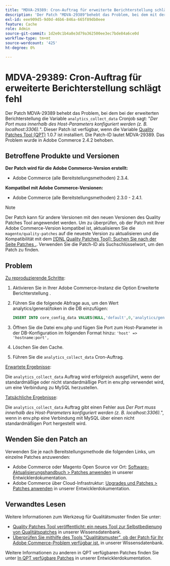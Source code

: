 ```yaml
---
title: "MDVA-29389: Cron-Auftrag für erweiterte Berichterstellung schlägt fehl"
description: 'Der Patch "MDVA-29389"behebt das Problem, bei dem mit der erweiterten Berichterstellung der Cronjob "analytics_collect_data"Folgendes besagt: "Port muss innerhalb des Hostparameters konfiguriert werden (wie localhost:3306)*". Dieser Patch ist verfügbar, wenn das [Quality Patches Tool (QPT)](/help/announcements/adobe-commerce-announcements/magento-quality-patches-released-new-tool-to-self-serve-quality-patches.md) 1.0.7 installiert ist. Die Patch-ID lautet MDVA-29389. Das Problem wurde in Adobe Commerce 2.4.2 behoben."'
exl-id: eee909d5-9d0d-46b6-846a-665f89db0eee
feature: Cache
role: Admin
source-git-commit: 1d2e0c1b4a8e3d79a362500ee3ec7bde84a6ce0d
workflow-type: tm+mt
source-wordcount: '425'
ht-degree: 0%

---
```


# MDVA-29389: Cron-Auftrag für erweiterte Berichterstellung schlägt fehl

Der Patch MDVA-29389 behebt das Problem, bei dem bei der erweiterten Berichterstellung die Variable `analytics_collect_data` Cronjob sagt: &quot;*Der Port muss innerhalb des Host-Parameters konfiguriert werden (z. B. localhost:3306).*&quot;. Dieser Patch ist verfügbar, wenn die Variable [Quality Patches Tool (QPT)](/help/announcements/adobe-commerce-announcements/magento-quality-patches-released-new-tool-to-self-serve-quality-patches.md) 1.0.7 ist installiert. Die Patch-ID lautet MDVA-29389. Das Problem wurde in Adobe Commerce 2.4.2 behoben.

## Betroffene Produkte und Versionen

**Der Patch wird für die Adobe Commerce-Version erstellt:**

* Adobe Commerce (alle Bereitstellungsmethoden) 2.3.4.

**Kompatibel mit Adobe Commerce-Versionen:**

* Adobe Commerce (alle Bereitstellungsmethoden) 2.3.0 - 2.4.1.

>[!NOTE]
>
>Der Patch kann für andere Versionen mit den neuen Versionen des Quality Patches Tool angewendet werden. Um zu überprüfen, ob der Patch mit Ihrer Adobe Commerce-Version kompatibel ist, aktualisieren Sie die `magento/quality-patches` auf die neueste Version zu aktualisieren und die Kompatibilität mit dem [[!DNL Quality Patches Tool]: Suchen Sie nach der Seite Patches .](https://devdocs.magento.com/quality-patches/tool.html#patch-grid). Verwenden Sie die Patch-ID als Suchschlüsselwort, um den Patch zu finden.

## Problem

<u>Zu reproduzierende Schritte</u>:

1. Aktivieren Sie in Ihrer Adobe Commerce-Instanz die Option Erweiterte Berichterstellung .
1. Führen Sie die folgende Abfrage aus, um den Wert analytics/general/token in die DB einzufügen:

   ```sql
   INSERT INTO core_config_data VALUES(NULL,'default',0,'analytics/general/token','ABCDE',now());
   ```

1. Öffnen Sie die Datei env.php und fügen Sie Port zum Host-Parameter in der DB-Konfiguration im folgenden Format hinzu: `'host' => 'hostname:port',`
1. Löschen Sie den Cache.
1. Führen Sie die `analytics_collect_data` Cron-Auftrag.

<u>Erwartete Ergebnisse</u>:

Die `analytics_collect_data` Auftrag wird erfolgreich ausgeführt, wenn der standardmäßige oder nicht standardmäßige Port in env.php verwendet wird, um eine Verbindung zu MySQL herzustellen.

<u>Tatsächliche Ergebnisse</u>:

Die `analytics_collect_data` Auftrag gibt einen Fehler aus *Der Port muss innerhalb des Host-Parameters konfiguriert werden (z. B. localhost:3306).*&quot;, wenn in env.php eine Verbindung mit MySQL über einen nicht standardmäßigen Port hergestellt wird.

## Wenden Sie den Patch an

Verwenden Sie je nach Bereitstellungsmethode die folgenden Links, um einzelne Patches anzuwenden:

* Adobe Commerce oder Magento Open Source vor Ort: [Software-Aktualisierungshandbuch > Patches anwenden](https://devdocs.magento.com/guides/v2.4/comp-mgr/patching/mqp.html) in unserer Entwicklerdokumentation.
* Adobe Commerce über Cloud-Infrastruktur: [Upgrades und Patches > Patches anwenden](https://devdocs.magento.com/cloud/project/project-patch.html) in unserer Entwicklerdokumentation.

## Verwandtes Lesen

Weitere Informationen zum Werkzeug für Qualitätsmuster finden Sie unter:

* [Quality Patches Tool veröffentlicht: ein neues Tool zur Selbstbedienung von Qualitätspatches](/help/announcements/adobe-commerce-announcements/magento-quality-patches-released-new-tool-to-self-serve-quality-patches.md) in unserer Wissensdatenbank.
* [Überprüfen Sie mithilfe des Tools &quot;Qualitätsmuster&quot;, ob der Patch für Ihr Adobe Commerce-Problem verfügbar ist.](/help/support-tools/patches-available-in-qpt-tool/check-patch-for-magento-issue-with-magento-quality-patches.md) in unserer Wissensdatenbank.

Weitere Informationen zu anderen in QPT verfügbaren Patches finden Sie unter [In QPT verfügbare Patches](https://devdocs.magento.com/quality-patches/tool.html#patch-grid) in unserer Entwicklerdokumentation.

